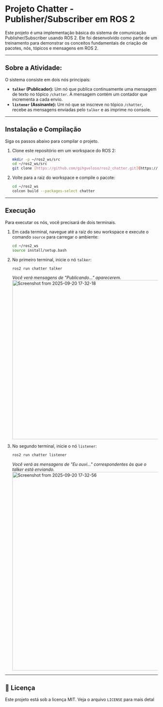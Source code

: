 # Projeto Chatter - Publisher/Subscriber em ROS 2

Este projeto é uma implementação básica do sistema de comunicação Publisher/Subscriber usando ROS 2. Ele foi desenvolvido como parte de um treinamento para demonstrar os conceitos fundamentais de criação de pacotes, nós, tópicos e mensagens em ROS 2.

---

## Sobre a Atividade:

O sistema consiste em dois nós principais:

* **`talker` (Publicador):** Um nó que publica continuamente uma mensagem de texto no tópico `/chatter`. A mensagem contém um contador que incrementa a cada envio.
* **`listener` (Assinante):** Um nó que se inscreve no tópico `/chatter`, recebe as mensagens enviadas pelo `talker` e as imprime no console.

---

## Instalação e Compilação

Siga os passos abaixo para compilar o projeto.

1.  Clone este repositório em um workspace do ROS 2:
    ```bash
    mkdir -p ~/ros2_ws/src
    cd ~/ros2_ws/src
    git clone [https://github.com/gihgveloso/ros2_chatter.git](https://github.com/gihgveloso/ros2_chatter.git)
    ```
    
2.  Volte para a raiz do workspace e compile o pacote:
    ```bash
    cd ~/ros2_ws
    colcon build --packages-select chatter
    ```

---

## Execução

Para executar os nós, você precisará de dois terminais.

1.  Em cada terminal, navegue até a raiz do seu workspace e execute o comando `source` para carregar o ambiente:
    ```bash
    cd ~/ros2_ws
    source install/setup.bash
    ```
2.  No primeiro terminal, inicie o nó `talker`:
    ```bash
    ros2 run chatter talker
    ```
    *Você verá mensagens de "Publicando..." aparecerem.*
    <img width="843" height="525" alt="Screenshot from 2025-09-20 17-32-18" src="https://github.com/user-attachments/assets/d17c17d3-b87b-4e30-a06d-886a1aa11ae3" />

4.  No segundo terminal, inicie o nó `listener`:
    ```bash
    ros2 run chatter listener
    ```
    *Você verá as mensagens de "Eu ouvi..." correspondentes às que o talker está enviando.*
    <img width="850" height="655" alt="Screenshot from 2025-09-20 17-32-56" src="https://github.com/user-attachments/assets/5fd38403-23e5-4985-8760-ade355469454" />

---

## 📜 Licença

Este projeto está sob a licença MIT. Veja o arquivo `LICENSE` para mais detal
